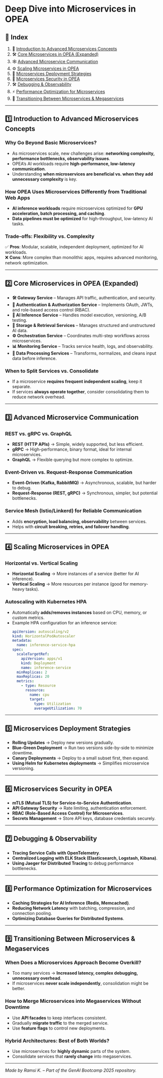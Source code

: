 # **Deep Dive into Microservices in OPEA**

## **📌 Index**

1. 🔹 [Introduction to Advanced Microservices Concepts](#1️⃣-introduction-to-advanced-microservices-concepts)
2. 🛠️ [Core Microservices in OPEA (Expanded)](#2️⃣-core-microservices-in-opea-expanded)
3. 🕸️ [Advanced Microservice Communication](#3️⃣-advanced-microservice-communication)
4. ⚙️ [Scaling Microservices in OPEA](#4️⃣-scaling-microservices-in-opea)
5. 🚀 [Microservices Deployment Strategies](#5️⃣-microservices-deployment-strategies)
6. 🔐 [Microservices Security in OPEA](#6️⃣-microservices-security-in-opea)
7. 🛠️ [Debugging & Observability](#7️⃣-debugging--observability)
8. ⚡ [Performance Optimization for Microservices](#8️⃣-performance-optimization-for-microservices)
9. 🔄 [Transitioning Between Microservices & Megaservices](#9️⃣-transitioning-between-microservices--megaservices)

---

## **1️⃣ Introduction to Advanced Microservices Concepts**

### **Why Go Beyond Basic Microservices?**

- As microservices scale, new challenges arise: **networking complexity, performance bottlenecks, observability issues**.
- OPEA’s AI workloads require **high-performance, low-latency communication**.
- Understanding **when microservices are beneficial vs. when they add unnecessary complexity** is key.

### **How OPEA Uses Microservices Differently from Traditional Web Apps**

- **AI inference workloads** require microservices optimized for **GPU acceleration, batch processing, and caching**.
- **Data pipelines must be optimized** for high-throughput, low-latency AI tasks.

### **Trade-offs: Flexibility vs. Complexity**

✅ **Pros**: Modular, scalable, independent deployment, optimized for AI workloads.  
❌ **Cons**: More complex than monolithic apps, requires advanced monitoring, network optimization.

---

## **2️⃣ Core Microservices in OPEA (Expanded)**

- **🛠️ Gateway Service** – Manages API traffic, authentication, and security.
- **📜 Authentication & Authorization Service** – Implements OAuth, JWTs, and role-based access control (RBAC).
- **🧠 AI Inference Service** – Handles model execution, versioning, A/B testing.
- **💾 Storage & Retrieval Services** – Manages structured and unstructured AI data.
- **⚙️ Orchestration Service** – Coordinates multi-step workflows across microservices.
- **📊 Monitoring Service** – Tracks service health, logs, and observability.
- **🔄 Data Processing Services** – Transforms, normalizes, and cleans input data before inference.

### **When to Split Services vs. Consolidate**

- If a microservice **requires frequent independent scaling**, keep it separate.
- If services **always operate together**, consider consolidating them to reduce network overhead.

---

## **3️⃣ Advanced Microservice Communication**

### **REST vs. gRPC vs. GraphQL**

- **REST (HTTP APIs)** → Simple, widely supported, but less efficient.
- **gRPC** → High-performance, binary format, ideal for internal microservices.
- **GraphQL** → Flexible querying but more complex to optimize.

### **Event-Driven vs. Request-Response Communication**

- **Event-Driven (Kafka, RabbitMQ)** → Asynchronous, scalable, but harder to debug.
- **Request-Response (REST, gRPC)** → Synchronous, simpler, but potential bottlenecks.

### **Service Mesh (Istio/Linkerd) for Reliable Communication**

- Adds **encryption, load balancing, observability** between services.
- Helps with **circuit breaking, retries, and failover handling**.

---

## **4️⃣ Scaling Microservices in OPEA**

### **Horizontal vs. Vertical Scaling**

- **Horizontal Scaling** → More instances of a service (better for AI inference).
- **Vertical Scaling** → More resources per instance (good for memory-heavy tasks).

### **Autoscaling with Kubernetes HPA**

- Automatically **adds/removes instances** based on CPU, memory, or custom metrics.
- Example HPA configuration for an inference service:
  ```yaml
  apiVersion: autoscaling/v2
  kind: HorizontalPodAutoscaler
  metadata:
    name: inference-service-hpa
  spec:
    scaleTargetRef:
      apiVersion: apps/v1
      kind: Deployment
      name: inference-service
    minReplicas: 2
    maxReplicas: 20
    metrics:
      - type: Resource
        resource:
          name: cpu
          target:
            type: Utilization
            averageUtilization: 70
  ```

---

## **5️⃣ Microservices Deployment Strategies**

- **Rolling Updates** → Deploy new versions gradually.
- **Blue-Green Deployment** → Run two versions side-by-side to minimize downtime.
- **Canary Deployments** → Deploy to a small subset first, then expand.
- **Using Helm for Kubernetes deployments** → Simplifies microservice versioning.

---

## **6️⃣ Microservices Security in OPEA**

- **mTLS (Mutual TLS) for Service-to-Service Authentication**.
- **API Gateway Security** → Rate limiting, authentication enforcement.
- **RBAC (Role-Based Access Control) for Microservices**.
- **Secrets Management** → Store API keys, database credentials securely.

---

## **7️⃣ Debugging & Observability**

- **Tracing Service Calls with OpenTelemetry**.
- **Centralized Logging with ELK Stack (Elasticsearch, Logstash, Kibana)**.
- **Using Jaeger for Distributed Tracing** to debug performance bottlenecks.

---

## **8️⃣ Performance Optimization for Microservices**

- **Caching Strategies for AI Inference (Redis, Memcached)**.
- **Reducing Network Latency** with batching, compression, and connection pooling.
- **Optimizing Database Queries for Distributed Systems**.

---

## **9️⃣ Transitioning Between Microservices & Megaservices**

### **When Does a Microservices Approach Become Overkill?**

- Too many services → **Increased latency, complex debugging, unnecessary overhead**.
- If microservices **never scale independently**, consolidation might be better.

### **How to Merge Microservices into Megaservices Without Downtime**

- Use **API facades** to keep interfaces consistent.
- Gradually **migrate traffic** to the merged service.
- Use **feature flags** to control new deployments.

### **Hybrid Architectures: Best of Both Worlds?**

- Use microservices for **highly dynamic** parts of the system.
- Consolidate services that **rarely change** into megaservices.

---

_Made by Ramsi K. – Part of the GenAI Bootcamp 2025 repository._
